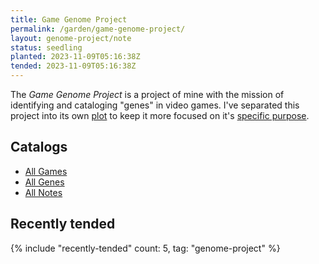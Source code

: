 ```yaml
---
title: Game Genome Project
permalink: /garden/game-genome-project/
layout: genome-project/note
status: seedling
planted: 2023-11-09T05:16:38Z
tended: 2023-11-09T05:16:38Z
---
```


The _Game Genome Project_ is a project of mine with the mission of identifying and cataloging "genes" in video games. I've separated this project into its own [plot](../organizing-digital-gardens) to keep it more focused on it's [specific purpose](./notes/the-project).

## Catalogs
- [All Games](./games/)
- [All Genes](./genes/)
- [All Notes](./notes/)

## Recently tended
{% include "recently-tended" count: 5, tag: "genome-project" %}